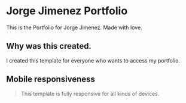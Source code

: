 # Jorge Jimenez Portfolio
This is the Portfolio for Jorge Jimenez. Made with love.

## Why was this created.
I created this template for everyone who wants to access my portfolio.

## Mobile responsiveness
> This template is fully responsive for all kinds of devices.
